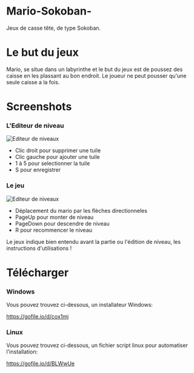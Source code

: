 # Mario-Sokoban-
Jeux de casse tête, de type Sokoban.

# Le but du jeux 
Mario, se situe dans un labyrinthe et le but du jeux est de poussez des caisse en les plassant au bon endroit. Le joueur ne peut pousser qu'une seule caisse a la fois.

# Screenshots 

### L'Editeur de niveau 
![Editeur de niveaux](http://image.noelshack.com/fichiers/2021/20/7/1621725438-screenshot-9.png)

- Clic droit pour supprimer une tuile
- Clic gauche pour ajouter une tuile 
- 1 à 5 pour selectionner la tuile 
- S pour enregistrer 

### Le jeu
![Editeur de niveaux](http://image.noelshack.com/fichiers/2021/20/7/1621725590-screenshot-10.png)

- Déplacement du mario par les flèches directionneles
- PageUp pour monter de niveau
- PageDown pour descendre de niveau 
- R pour recommencer le niveau 

Le jeux indique bien entendu avant la partie ou l'édition de niveau, les instructions d'utilisations ! 

# Télécharger 

### Windows 
Vous pouvez trouvez ci-dessous, un installateur Windows: 

https://gofile.io/d/cox1mj

### Linux 

Vous pouvez trouvez ci-dessous, un fichier script linux pour automatiser l'installation: 

https://gofile.io/d/BLWwUe
